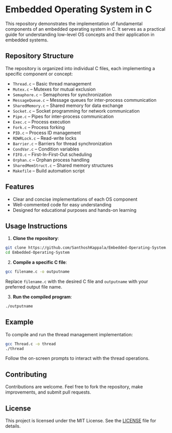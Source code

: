 # Embedded Operating System in C

This repository demonstrates the implementation of fundamental components of an embedded operating system in C. It serves as a practical guide for understanding low-level OS concepts and their application in embedded systems.

## Repository Structure

The repository is organized into individual C files, each implementing a specific component or concept:

* `Thread.c` – Basic thread management
* `Mutex.c` – Mutexes for mutual exclusion
* `Semaphore.c` – Semaphores for synchronization
* `MessageQueue.c` – Message queues for inter-process communication
* `SharedMemory.c` – Shared memory for data exchange
* `Socket.c` – Socket programming for network communication
* `Pipe.c` – Pipes for inter-process communication
* `Exec.c` – Process execution
* `Fork.c` – Process forking
* `PID.c` – Process ID management
* `RDWRLock.c` – Read-write locks
* `Barrier.c` – Barriers for thread synchronization
* `CondVar.c` – Condition variables
* `FIFO.c` – First-In-First-Out scheduling
* `Orphan.c` – Orphan process handling
* `SharedMemStruct.c` – Shared memory structures
* `Makefile` – Build automation script

## Features

* Clear and concise implementations of each OS component
* Well-commented code for easy understanding
* Designed for educational purposes and hands-on learning

## Usage Instructions

1. **Clone the repository**:

```bash
git clone https://github.com/SanthoshKappala/Embedded-Operating-System.git
cd Embedded-Operating-System
```

2. **Compile a specific C file**:

```bash
gcc filename.c -o outputname
```

Replace `filename.c` with the desired C file and `outputname` with your preferred output file name.

3. **Run the compiled program**:

```bash
./outputname
```

## Example

To compile and run the thread management implementation:

```bash
gcc Thread.c -o thread
./thread
```

Follow the on-screen prompts to interact with the thread operations.

## Contributing

Contributions are welcome. Feel free to fork the repository, make improvements, and submit pull requests.

## License

This project is licensed under the MIT License. See the [LICENSE](LICENSE) file for details.

